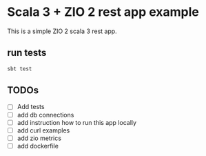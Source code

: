 # Scala 3 + ZIO 2 rest app example

This is a simple ZIO 2 scala 3 rest app.

## run tests

```bash
sbt test
```

## TODOs

- [ ] Add tests
- [ ] add db connections
- [ ] add instruction how to run this app locally
- [ ] add curl examples
- [ ] add zio metrics
- [ ] add dockerfile
